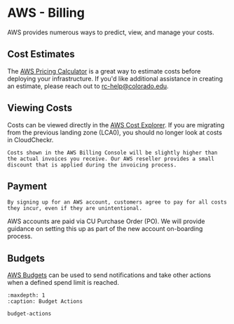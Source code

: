 # AWS - Billing

AWS provides numerous ways to predict, view, and manage your costs.

## Cost Estimates

The [AWS Pricing Calculator](https://docs.aws.amazon.com/pricing-calculator/latest/userguide/create-configure-estimate.html) is a great way to estimate costs before deploying your infrastructure. If you'd like additional assistance in creating an estimate, please reach out to [rc-help@colorado.edu](mailto:rc-help@colorado.edu).

## Viewing Costs

Costs can be viewed directly in the [AWS Cost Explorer](https://docs.aws.amazon.com/cost-management/latest/userguide/ce-what-is.html). If you are migrating from the previous landing zone (LCA0), you should no longer look at costs in CloudCheckr.

```{important}
Costs shown in the AWS Billing Console will be slightly higher than the actual invoices you receive. Our AWS reseller provides a small discount that is applied during the invoicing process.
```

## Payment

```{important}
By signing up for an AWS account, customers agree to pay for all costs they incur, even if they are unintentional.
```

AWS accounts are paid via CU Purchase Order (PO). We will provide guidance on setting this up as part of the new account on-boarding process.

## Budgets

[AWS Budgets](https://docs.aws.amazon.com/cost-management/latest/userguide/budgets-managing-costs.html) can be used to send notifications and take other actions when a defined spend limit is reached.

```{toctree}
:maxdepth: 1
:caption: Budget Actions

budget-actions

```
